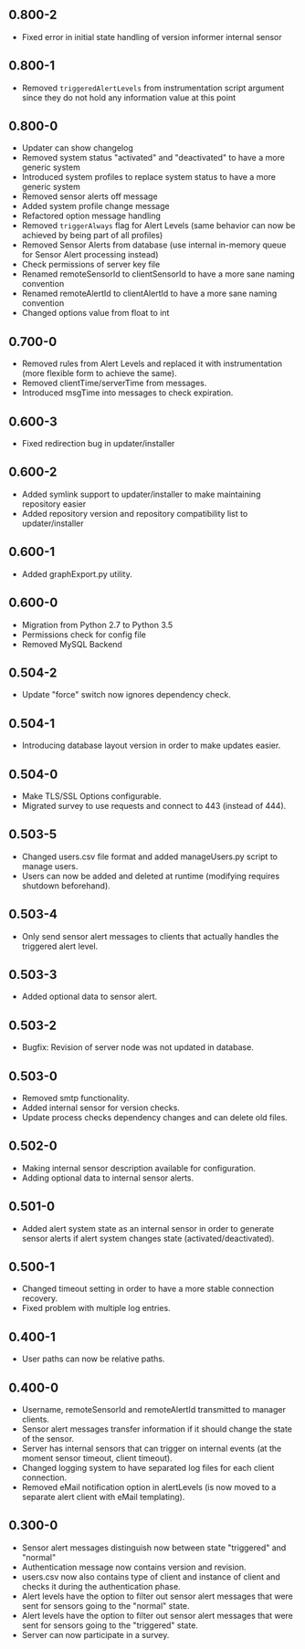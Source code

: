 ## 0.800-2

* Fixed error in initial state handling of version informer internal sensor

## 0.800-1

* Removed `triggeredAlertLevels` from instrumentation script argument since they do not hold any information value at this point

## 0.800-0

* Updater can show changelog
* Removed system status "activated" and "deactivated" to have a more generic system
* Introduced system profiles to replace system status to have a more generic system
* Removed sensor alerts off message
* Added system profile change message
* Refactored option message handling
* Removed `triggerAlways` flag for Alert Levels (same behavior can now be achieved by being part of all profiles)
* Removed Sensor Alerts from database (use internal in-memory queue for Sensor Alert processing instead)
* Check permissions of server key file
* Renamed remoteSensorId to clientSensorId to have a more sane naming convention
* Renamed remoteAlertId to clientAlertId to have a more sane naming convention
* Changed options value from float to int

## 0.700-0

* Removed rules from Alert Levels and replaced it with instrumentation (more flexible form to achieve the same).
* Removed clientTime/serverTime from messages.
* Introduced msgTime into messages to check expiration.

## 0.600-3

* Fixed redirection bug in updater/installer

## 0.600-2

* Added symlink support to updater/installer to make maintaining repository easier
* Added repository version and repository compatibility list to updater/installer 

## 0.600-1

* Added graphExport.py utility.

## 0.600-0

* Migration from Python 2.7 to Python 3.5
* Permissions check for config file
* Removed MySQL Backend

## 0.504-2

* Update "force" switch now ignores dependency check.

## 0.504-1

* Introducing database layout version in order to make updates easier.

## 0.504-0

* Make TLS/SSL Options configurable.
* Migrated survey to use requests and connect to 443 (instead of 444).

## 0.503-5

* Changed users.csv file format and added manageUsers.py script to manage users.
* Users can now be added and deleted at runtime (modifying requires shutdown beforehand).

## 0.503-4

* Only send sensor alert messages to clients that actually handles the triggered alert level.

## 0.503-3

* Added optional data to sensor alert.

## 0.503-2

* Bugfix: Revision of server node was not updated in database.

## 0.503-0

* Removed smtp functionality.
* Added internal sensor for version checks.
* Update process checks dependency changes and can delete old files.

## 0.502-0

* Making internal sensor description available for configuration.
* Adding optional data to internal sensor alerts.

## 0.501-0

* Added alert system state as an internal sensor in order to generate sensor alerts if alert system changes state (activated/deactivated).

## 0.500-1

* Changed timeout setting in order to have a more stable connection recovery.
* Fixed problem with multiple log entries.

## 0.400-1

* User paths can now be relative paths.

## 0.400-0

* Username, remoteSensorId and remoteAlertId transmitted to manager clients.
* Sensor alert messages transfer information if it should change the state of the sensor.
* Server has internal sensors that can trigger on internal events (at the moment sensor timeout, client timeout).
* Changed logging system to have separated log files for each client connection.
* Removed eMail notification option in alertLevels (is now moved to a separate alert client with eMail templating).

## 0.300-0

* Sensor alert messages distinguish now between state "triggered" and "normal"
* Authentication message now contains version and revision.
* users.csv now also contains type of client and instance of client and checks it during the authentication phase.
* Alert levels have the option to filter out sensor alert messages that were sent for sensors going to the "normal" state.
* Alert levels have the option to filter out sensor alert messages that were sent for sensors going to the "triggered" state.
* Server can now participate in a survey.
